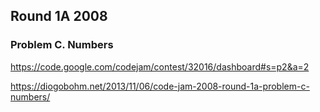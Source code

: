## Round 1A 2008
### Problem C. Numbers
https://code.google.com/codejam/contest/32016/dashboard#s=p2&a=2  


https://diogobohm.net/2013/11/06/code-jam-2008-round-1a-problem-c-numbers/  




